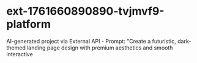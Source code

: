 # ext-1761660890890-tvjmvf9-platform
AI-generated project via External API - Prompt: "Create a futuristic, dark-themed landing page design with premium aesthetics and smooth interactive

